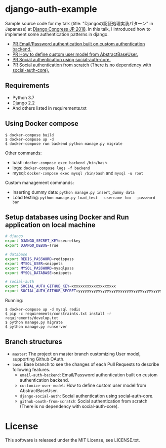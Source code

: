 django-auth-example
===================

Sample source code for my talk (title: "Djangoの認証処理実装パターン" in Japanese) at [Django Congress JP 2018](https://djangocongress.jp/).
In this talk, I introduced how to implement some authentication patterns in django.

* [PR Email/Password authentication built on custom authentication backend.](https://github.com/c-bata/django-auth-example/pull/2)
* [PR How to define custom user model from AbstractBaseUser.](https://github.com/c-bata/django-auth-example/pull/3)
* [PR Social authentication using social-auth-core.](https://github.com/c-bata/django-auth-example/pull/1)
* [PR Social authentication from scratch (There is no dependency with social-auth-core).](https://github.com/c-bata/django-auth-example/pull/4)

## Requirements

* Python 3.7
* Django 2.2
* And others listed in requirements.txt

## Using Docker compose

```console
$ docker-compose build
$ docker-compose up -d
$ docker-compose run backend python manage.py migrate
```

Other commands:

* bash: `docker-compose exec backend /bin/bash`
* logs: `docker-compose logs -f backend`
* mysql: `docker-compose exec mysql /bin/bash` and `mysql -u root`

Custom management commands:

* Inserting dummy data: `python manage.py insert_dummy data`
* Load testing: `python manage.py load_test --username foo --password bar`


## Setup databases using Docker and Run application on local machine

```sh
# django
export DJANGO_SECRET_KEY=secretkey
export DJANGO_DEBUG=True

# database
export REDIS_PASSWORD=redispass
export MYSQL_USER=snippets
export MYSQL_PASSWORD=mysqlpass
export MYSQL_DATABASE=snippets

# social-auth
export SOCIAL_AUTH_GITHUB_KEY=xxxxxxxxxxxxxxxxxxxx
export SOCIAL_AUTH_GITHUB_SECRET=yyyyyyyyyyyyyyyyyyyyyyyyyyyyyyyyyyyyyyyy
```

Running:

```console
$ docker-compose up -d mysql redis
$ pip -c requirements/constraints.txt install -r requirements/develop.txt
$ python manage.py migrate
$ python manage.py runserver
```

## Branch structures

* `master`: The project on master branch customizing User model, supporting Github OAuth.
* `base`: Base branch to see the changes of each Pull Requests to describe following features.
    * `email-auth-backend`: Email/Password authentication built on custom authentication backend.
    * `customize-user-model`: How to define custom user model from AbstractBaseUser.
    * `django-social-auth`: Social authentication using social-auth-core.
    * `github-oauth-from-scratch`: Social authentication from scratch (There is no dependency with social-auth-core).

# License

This software is released under the MIT License, see LICENSE.txt.
